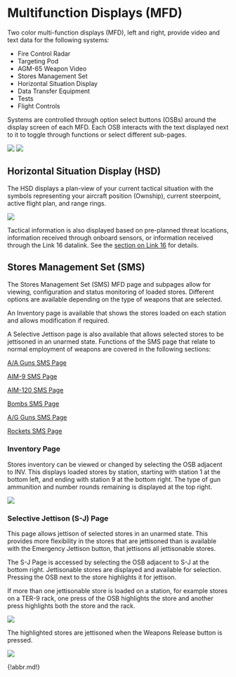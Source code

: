 # Multifunction Displays (MFD)

Two color multi-function displays (MFD), left and right, provide video and text data for the following systems:

- Fire Control Radar
- Targeting Pod
- AGM-65 Weapon Video
- Stores Management Set
- Horizontal Situation Display
- Data Transfer Equipment
- Tests
- Flight Controls

Systems are controlled through option select buttons (OSBs) around the display screen of each MFD. Each
OSB interacts with the text displayed next to it to toggle through functions or select different sub-pages.

![](img/img-71-1-screen.jpg)
![](img/img-71-2-screen.jpg)

## Horizontal Situation Display (HSD)

The HSD displays a plan-view of your current tactical situation with the symbols representing your aircraft
position (Ownship), current steerpoint, active flight plan, and range rings.

![](img/img-72-1-screen.jpg)

Tactical information is also displayed based on pre-planned threat locations, information received through
onboard sensors, or information received through the Link 16 datalink. See the [section on Link 16](15.datalink.md#display-symbology) for details.

## Stores Management Set (SMS)

The Stores Management Set (SMS) MFD page and subpages allow for viewing, configuration and status
monitoring of loaded stores. Different options are available depending on the type of weapons that are selected.

An Inventory page is available that shows the stores loaded on each station and allows modification if required.

A Selective Jettison page is also available that allows selected stores to be jettisoned in an unarmed state.
Functions of the SMS page that relate to normal employment of weapons are covered in the following sections:

[A/A Guns SMS Page](18.ata.md#air-to-air-gunnery)

[AIM-9 SMS Page](18.ata.md#aim-9mx-employment)

[AIM-120 SMS Page](18.ata.md#sms-format)

[Bombs SMS Page](19.atg.md#unguidedlaser-guided-bombs-sms-page)

[A/G Guns SMS Page](19.atg.md#target-attack)

[Rockets SMS Page](19.atg.md#target-attack-ccip)

### Inventory Page

Stores inventory can be viewed or changed by selecting the OSB adjacent to INV. This displays loaded stores
by station, starting with station 1 at the bottom left, and ending with station 9 at the bottom right. The type of gun
ammunition and number rounds remaining is displayed at the top right.

![](img/img-73-2-screen.jpg)

### Selective Jettison (S-J) Page

This page allows jettison of selected stores in an unarmed state. This provides more flexibility in the stores that
are jettisoned than is available with the Emergency Jettison button, that jettisons all jettisonable stores.

The S-J Page is accessed by selecting the OSB adjacent to S-J at the bottom right. Jettisonable stores are
displayed and available for selection. Pressing the OSB next to the store highlights it for jettison.

If more than one jettisonable store is loaded on a station, for example stores on a TER-9 rack, one press of the
OSB highlights the store and another press highlights both the store and the rack.

![](img/img-73-3-screen.jpg)

The highlighted stores are jettisoned when the Weapons Release button is pressed.

![](img/img-74-2-screen.jpg)

{!abbr.md!}
